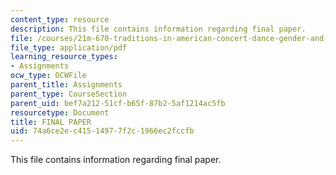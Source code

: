 ```yaml
---
content_type: resource
description: This file contains information regarding final paper.
file: /courses/21m-670-traditions-in-american-concert-dance-gender-and-autobiography-spring-2008/74a6ce2ec41514977f2c1966ec2fccfb_MIT21M_670S08_paper3.pdf
file_type: application/pdf
learning_resource_types:
- Assignments
ocw_type: OCWFile
parent_title: Assignments
parent_type: CourseSection
parent_uid: bef7a212-51cf-b65f-87b2-5af1214ac5fb
resourcetype: Document
title: FINAL PAPER
uid: 74a6ce2e-c415-1497-7f2c-1966ec2fccfb
---
```

This file contains information regarding final paper.

